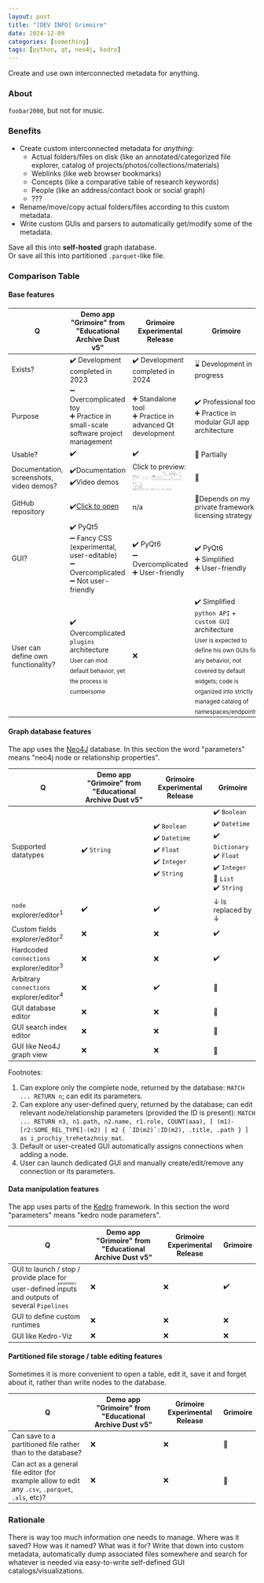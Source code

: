 ```yaml
---
layout: post
title: "[DEV INFO] Grimoire"
date: 2024-12-09
categories: [something]
tags: [python, qt, neo4j, kedro]
---
```


Create and use own interconnected metadata for anything.

<!--more-->

### About

`foobar2000`, but not for music.

### Benefits

- Create custom interconnected metadata for *anything*:
    - Actual folders/files on disk (like an annotated/categorized file explorer, catalog of projects/photos/collections/materials)
    - Weblinks (like web browser bookmarks)
    - Concepts (like a comparative table of research keywords)
    - People (like an address/contact book or social graph)
    - ???
- Rename/move/copy actual folders/files according to this custom metadata.
- Write custom GUIs and parsers to automatically get/modify some of the metadata.

Save all this into **self-hosted** graph database.  
Or save all this into partitioned `.parquet`-like file.

### Comparison Table

#### Base features

| Q | Demo app "Grimoire" from "Educational Archive Dust v5" | Grimoire Experimental Release | Grimoire |
| --- | --- | --- | --- |
| Exists? | ✔️ Development completed in 2023 | ✔️ Development completed in 2024 | ⌛ Development in progress |
| Purpose | ➖ Overcomplicated toy<br>➕ Practice in  small-scale software project management | ➕ Standalone tool<br>➕ Practice in advanced Qt development | ✔️ Professional tool<br>➕ Practice in modular GUI app architecture |
| Usable? | ✔️ | ✔️ | 🚧 Partially |
| Documentation, screenshots, video demos? | ✔️Documentation<br>✔️Video demos | Click to preview:<br><img src="/assets/2024-12-09-playlists-menu.png" width="20px" alt="Enhanced context menus, table views" /><img src="/assets/2024-12-09-playlist-contents.png" width="20px" alt='Only one "playlist" can be active at a time' /><img src="/assets/2024-12-09-foo-editor.png" width="20px" alt="Enhanced FooEditor with responsive row selector" /><img src="/assets/2024-12-09-file-renamer-preset-editor.png" width="20px" alt="Enhanced FileRenamer with responsive previews; FooEditor multiple datatype delegate showcase" /><img src="/assets/2024-12-09-file-renamer-context-menu.png" width="20px" alt="Enhanced FileRenamer preset management context menu" /><img src="/assets/2024-12-09-file-renamer-done.png" width="20px" alt="Enhanced FileRenamer GUI with detailed reports" /><img src="/assets/2024-12-09-rel-compare.png" width="20px" alt="Arbitrary relationship editor prototype, compare selected nodes" /><img src="/assets/2024-12-09-rel-one.png" width="20px" alt="Arbitrary relationship editor prototype, explore one node" /><img src="/assets/2024-12-09-rel-compare-menu.png" width="20px" alt="Arbitrary relationship editor prototype, menu with available functions" /> | 🚧 |
| GitHub repository | ✔️[Click to open](https://github.com/gggrv/edu_archive_dust_v5) | n/a | 🤔Depends on my private framework licensing strategy |
| GUI? | ✔️ PyQt5<br>➖ Fancy CSS (experimental, user-editable)<br>➖ Overcomplicated<br>➖ Not user-friendly | ✔️ PyQt6<br>➖ Overcomplicated<br>➕ User-friendly | ✔️ PyQt6<br>➕ Simplified<br>➕ User-friendly |
| User can define own functionality? | ✔️ Overcomplicated `plugins` architecture<br><sub>User can mod default behavior, yet the process is cumbersome</sub> | ❌ | ✔️ Simplified `python API` + `custom GUI` architecture<br><sub>User is expected to define his own GUIs for any behavior, not covered by default widgets; code is organized into strictly managed catalog of namespaces/endpoints</sub> |

#### Graph database features

The app uses the [Neo4J](https://neo4j.com) database. In this section the word "parameters" means "neo4j node or relationship properties".

| Q | Demo app "Grimoire" from "Educational Archive Dust v5" | Grimoire Experimental Release | Grimoire |
| --- | --- | --- | --- |
| Supported datatypes | ✔️ `String` | ✔️ `Boolean`<br>✔️ `Datetime`<br>✔️ `Float`<br>✔️ `Integer`<br>✔️ `String` | ✔️ `Boolean`<br>✔️ `Datetime`<br>✔️ `Dictionary`<br>✔️ `Float`<br>✔️ `Integer`<br>🤔 `List`<br>✔️ `String` |
| `node` explorer/editor<sup>1</sup> | ✔️ | ✔️ | ↓ Is replaced by ↓ |
| Custom fields explorer/editor<sup>2</sup> | ❌ | ❌ | ✔️ |
| Hardcoded `connections` explorer/editor<sup>3</sup> | ❌ | ❌ | ✔️ |
| Arbitrary `connections` explorer/editor<sup>4</sup> | ❌ | ✔️ | 🤔 |
| GUI database editor | ❌ | ❌ | 🤔 |
| GUI search index editor | ❌ | ❌ | 🤔 |
| GUI like Neo4J graph view | ❌ | ❌ | 🤔 |

Footnotes:
1. Can explore only the complete node, returned by the database: `MATCH ... RETURN n`; can edit its parameters.
2. Can explore any user-defined query, returned by the database; can edit relevant node/relationship parameters (provided the ID is present): ```MATCH ... RETURN n3, n1.path, n2.name, r1.role, COUNT(aaa), [ (m1)-[r2:SOME_REL_TYPE]-(m2) | m2 { `ID(m2)`:ID(m2), .title, .path } ] as i_prochiy_trehetazhniy_mat```.
3. Default or user-created GUI automatically assigns connections when adding a node.
4. User can launch dedicated GUI and manually create/edit/remove any connection or its parameters.

#### Data manipulation features

The app uses parts of the [Kedro](https://kedro.org) framework. In this section the word "parameters" means "kedro node parameters".

| Q | Demo app "Grimoire" from "Educational Archive Dust v5" | Grimoire Experimental Release | Grimoire |
| --- | --- | --- | --- |
| GUI to launch / stop / provide place for user-defined <ruby>inputs<rt>parameters</rt></ruby> and outputs of several `Pipelines` | ❌ | ❌ | ✔️ |
| GUI to define custom runtimes | ❌ | ❌ | ❌ |
| GUI like Kedro-Viz | ❌ | ❌ | ❌ |

#### Partitioned file storage / table editing features

Sometimes it is more convenient to open a table, edit it, save it and forget about it, rather than write nodes to the database.

| Q | Demo app "Grimoire" from "Educational Archive Dust v5" | Grimoire Experimental Release | Grimoire |
| --- | --- | --- | --- |
| Can save to a partitioned file rather than to the database? | ❌ | ❌ | 🤔 |
| Can act as a general file editor (for example allow to edit any `.csv`, `.parquet`, `.xls`, etc)? | ❌ | ❌ | 🤔 |

### Rationale

There is way too much information one needs to manage. Where was it saved? How was it named? What was it for? Write that down into custom metadata, automatically dump associated files somewhere and search for whatever is needed via easy-to-write self-defined GUI catalogs/visualizations.
